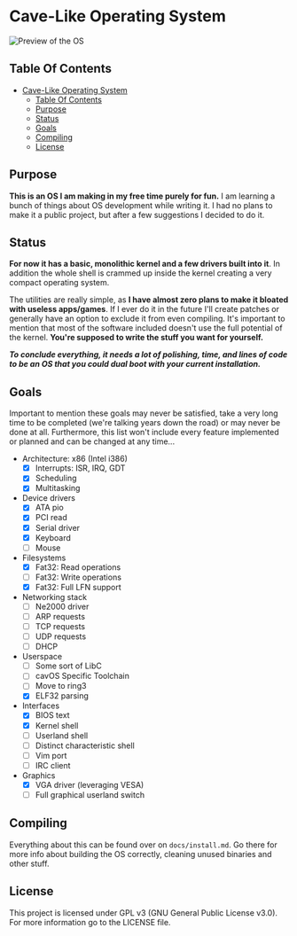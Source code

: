 # Cave-Like Operating System

![Preview of the OS](./docs/preview.png)

## Table Of Contents

- [Cave-Like Operating System](#cave-like-operating-system)
  - [Table Of Contents](#table-of-contents)
  - [Purpose](#purpose)
  - [Status](#status)
  - [Goals](#goals)
  - [Compiling](#compiling)
  - [License](#license)

## Purpose

**This is an OS I am making in my free time purely for fun.** I am learning a bunch of things about OS development while writing it. I had no plans to make it a public project, but after a few suggestions I decided to do it. 

## Status

**For now it has a basic, monolithic kernel and a few drivers built into it**. In addition the whole shell is crammed up inside the kernel creating a very compact operating system. 

The utilities are really simple, as **I have almost zero plans to make it bloated with useless apps/games**. If I ever do it in the future I'll create patches or generally have an option to exclude it from even compiling. It's important to mention that most of the software included doesn't use the full potential of the kernel. **You're supposed to write the stuff you want for yourself.** 

***To conclude everything, it needs a lot of polishing, time, and lines of code to be an OS that you could dual boot with your current installation.*** 

## Goals

Important to mention these goals may never be satisfied, take a very long time to be completed (we're talking years down the road) or may never be done at all. Furthermore, this list won't include every feature implemented or planned and can be changed at any time...

- Architecture: x86 (Intel i386)
  - [x] Interrupts: ISR, IRQ, GDT
  - [x] Scheduling
  - [x] Multitasking
- Device drivers
  - [x] ATA pio
  - [x] PCI read
  - [x] Serial driver
  - [x] Keyboard
  - [ ] Mouse
- Filesystems
  - [x] Fat32: Read operations
  - [ ] Fat32: Write operations
  - [x] Fat32: Full LFN support
- Networking stack
  - [ ] Ne2000 driver
  - [ ] ARP requests
  - [ ] TCP requests
  - [ ] UDP requests
  - [ ] DHCP
- Userspace 
  - [ ] Some sort of LibC
  - [ ] cavOS Specific Toolchain
  - [ ] Move to ring3
  - [x] ELF32 parsing
- Interfaces
  - [x] BIOS text
  - [x] Kernel shell
  - [ ] Userland shell
  - [ ] Distinct characteristic shell
  - [ ] Vim port
  - [ ] IRC client
- Graphics
  - [x] VGA driver (leveraging VESA)
  - [ ] Full graphical userland switch

## Compiling

Everything about this can be found over on `docs/install.md`. Go there for more info about building the OS correctly, cleaning unused binaries and other stuff. 

## License

This project is licensed under GPL v3 (GNU General Public License v3.0). For more information go to the LICENSE file.
